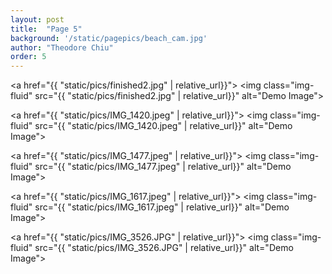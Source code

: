 ```yaml
---
layout: post
title:  "Page 5"
background: '/static/pagepics/beach_cam.jpg'
author: "Theodore Chiu"
order: 5
---
```


<a href="{{ "static/pics/finished2.jpg" | relative_url}}">
	<img class="img-fluid" src="{{ "static/pics/finished2.jpg" | relative_url}}" alt="Demo Image">
</a>

<a href="{{ "static/pics/IMG_1420.jpeg" | relative_url}}">
	<img class="img-fluid" src="{{ "static/pics/IMG_1420.jpeg" | relative_url}}" alt="Demo Image">
</a>

<a href="{{ "static/pics/IMG_1477.jpeg" | relative_url}}">
	<img class="img-fluid" src="{{ "static/pics/IMG_1477.jpeg" | relative_url}}" alt="Demo Image">
</a>

<a href="{{ "static/pics/IMG_1617.jpeg" | relative_url}}">
	<img class="img-fluid" src="{{ "static/pics/IMG_1617.jpeg" | relative_url}}" alt="Demo Image">
</a>

<a href="{{ "static/pics/IMG_3526.JPG" | relative_url}}">
	<img class="img-fluid" src="{{ "static/pics/IMG_3526.JPG" | relative_url}}" alt="Demo Image">
</a>

